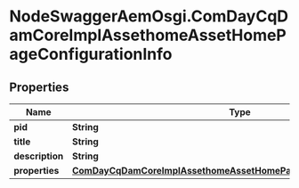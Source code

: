 # NodeSwaggerAemOsgi.ComDayCqDamCoreImplAssethomeAssetHomePageConfigurationInfo

## Properties

Name | Type | Description | Notes
------------ | ------------- | ------------- | -------------
**pid** | **String** |  | [optional] 
**title** | **String** |  | [optional] 
**description** | **String** |  | [optional] 
**properties** | [**ComDayCqDamCoreImplAssethomeAssetHomePageConfigurationProperties**](ComDayCqDamCoreImplAssethomeAssetHomePageConfigurationProperties.md) |  | [optional] 



